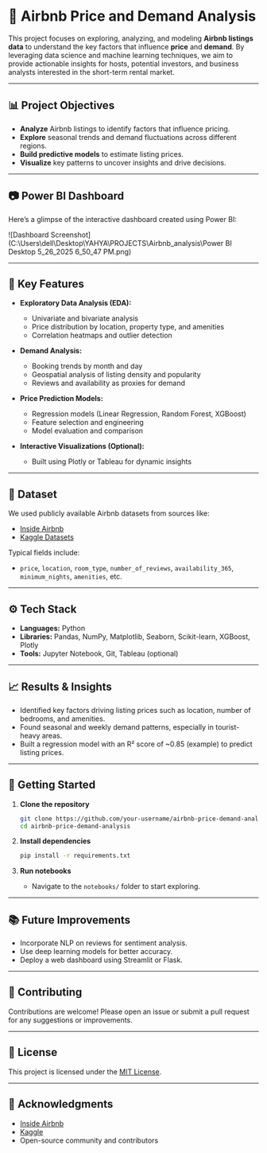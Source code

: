 # 🏡 Airbnb Price and Demand Analysis

This project focuses on exploring, analyzing, and modeling **Airbnb listings data** to understand the key factors that influence **price** and **demand**. By leveraging data science and machine learning techniques, we aim to provide actionable insights for hosts, potential investors, and business analysts interested in the short-term rental market.

---

## 📊 Project Objectives

- **Analyze** Airbnb listings to identify factors that influence pricing.
- **Explore** seasonal trends and demand fluctuations across different regions.
- **Build predictive models** to estimate listing prices.
- **Visualize** key patterns to uncover insights and drive decisions.

---

## 📷 Power BI Dashboard

Here’s a glimpse of the interactive dashboard created using Power BI:

![Dashboard Screenshot](C:\Users\dell\Desktop\YAHYA\PROJECTS\Airbnb_analysis\Power BI Desktop 5_26_2025 6_50_47 PM.png)

---

## 📌 Key Features

- **Exploratory Data Analysis (EDA):**
  - Univariate and bivariate analysis
  - Price distribution by location, property type, and amenities
  - Correlation heatmaps and outlier detection

- **Demand Analysis:**
  - Booking trends by month and day
  - Geospatial analysis of listing density and popularity
  - Reviews and availability as proxies for demand

- **Price Prediction Models:**
  - Regression models (Linear Regression, Random Forest, XGBoost)
  - Feature selection and engineering
  - Model evaluation and comparison

- **Interactive Visualizations (Optional):**
  - Built using Plotly or Tableau for dynamic insights

---

## 📂 Dataset

We used publicly available Airbnb datasets from sources like:
- [Inside Airbnb](http://insideairbnb.com/get-the-data.html)
- [Kaggle Datasets](https://www.kaggle.com/)

Typical fields include:
- `price`, `location`, `room_type`, `number_of_reviews`, `availability_365`, `minimum_nights`, `amenities`, etc.

---

## ⚙️ Tech Stack

- **Languages:** Python
- **Libraries:** Pandas, NumPy, Matplotlib, Seaborn, Scikit-learn, XGBoost, Plotly
- **Tools:** Jupyter Notebook, Git, Tableau (optional)

---

## 📈 Results & Insights

- Identified key factors driving listing prices such as location, number of bedrooms, and amenities.
- Found seasonal and weekly demand patterns, especially in tourist-heavy areas.
- Built a regression model with an R² score of ~0.85 (example) to predict listing prices.

---

## 🚀 Getting Started

1. **Clone the repository**
   ```bash
   git clone https://github.com/your-username/airbnb-price-demand-analysis.git
   cd airbnb-price-demand-analysis
   ```

2. **Install dependencies**
   ```bash
   pip install -r requirements.txt
   ```

3. **Run notebooks**
   - Navigate to the `notebooks/` folder to start exploring.

---

## 📚 Future Improvements

- Incorporate NLP on reviews for sentiment analysis.
- Use deep learning models for better accuracy.
- Deploy a web dashboard using Streamlit or Flask.

---

## 🤝 Contributing

Contributions are welcome! Please open an issue or submit a pull request for any suggestions or improvements.

---

## 📄 License

This project is licensed under the [MIT License](LICENSE).

---

## 🔗 Acknowledgments

- [Inside Airbnb](http://insideairbnb.com/)
- [Kaggle](https://www.kaggle.com/)
- Open-source community and contributors
